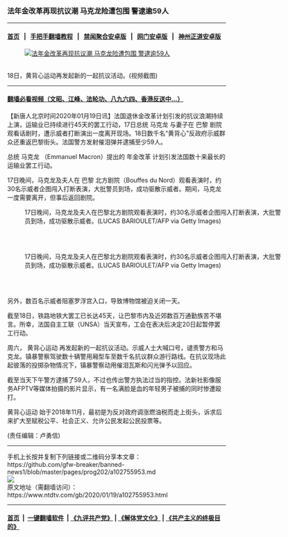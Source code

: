 ### 法年金改革再现抗议潮 马克龙险遭包围 警逮逾59人
------------------------

#### [首页](https://github.com/gfw-breaker/banned-news1/blob/master/README.md) &nbsp;&nbsp;|&nbsp;&nbsp; [手把手翻墙教程](https://github.com/gfw-breaker/guides/wiki) &nbsp;&nbsp;|&nbsp;&nbsp; [禁闻聚合安卓版](https://github.com/gfw-breaker/bn-android) &nbsp;&nbsp;|&nbsp;&nbsp; [网门安卓版](https://github.com/oGate2/oGate) &nbsp;&nbsp;|&nbsp;&nbsp; [神州正道安卓版](https://github.com/SzzdOgate/update) 



<div><div class="featured_image">
 <a href="https://i.ntdtv.com/assets/uploads/2020/01/2-78.jpg" target="_blank">
  <figure>
   <img alt="法年金改革再现抗议潮 马克龙险遭包围 警逮逾59人" src="https://i.ntdtv.com/assets/uploads/2020/01/2-78-800x450.jpg"/>
  </figure><br/>
 </a>
 <span class="caption">
  18日，黄背心运动再发起新的一起抗议活动。(视频截图)
 </span>
</div>
</div><hr/>

#### [翻墙必看视频（文昭、江峰、法轮功、八九六四、香港反送中...）](http://167.172.214.107/home.html)

<div><div class="post_content" itemprop="articleBody">
 <p>
  【新唐人北京时间2020年01月19日讯】法国退休金改革计划引发的抗议浪潮持续上演，运输业已持续进行45天的罢工行动，17日总统
  <ok href="https://www.ntdtv.com/gb/马克龙.htm">
   马克龙
  </ok>
  与妻子在
  <ok href="https://www.ntdtv.com/gb/巴黎.htm">
   巴黎
  </ok>
  剧院观看话剧时，遭示威者打断演出一度离开现场。18日数千名“黄背心”反政府示威群众还重返巴黎街头。法国警方发射催泪弹并逮捕至少59人。
 </p>
 <p>
  总统
  <ok href="https://www.ntdtv.com/gb/马克龙.htm">
   马克龙
  </ok>
  （Emmanuel Macron）提出的
  <ok href="https://www.ntdtv.com/gb/年金改革.htm">
   年金改革
  </ok>
  计划引发法国数十来最长的运输业罢工行动。
 </p>
 <p>
  17日晚间，马克龙及夫人在
  <ok href="https://www.ntdtv.com/gb/巴黎.htm">
   巴黎
  </ok>
  北方剧院（Bouffes du Nord）观看表演时，约30名示威者企图闯入打断表演，大批警员到场，成功驱散示威者。期间，马克龙一度需要离开，但事后返回剧院。
 </p>
 <figure class="wp-caption alignnone" id="attachment_102755986" style="width: 600px">
  <img alt="" class="size-medium wp-image-102755986" src="https://i.ntdtv.com/assets/uploads/2020/01/GettyImages-1194167225-600x400.jpg">
   <br/><figcaption class="wp-caption-text">
    17日晚间，马克龙及夫人在巴黎北方剧院观看表演时，约30名示威者企图闯入打断表演，大批警员到场，成功驱散示威者。(LUCAS BARIOULET/AFP via Getty Images)
   </figcaption><br/>
  </img>
 </figure><br/>
 <figure class="wp-caption alignnone" id="attachment_102755985" style="width: 600px">
  <img alt="" class="size-medium wp-image-102755985" src="https://i.ntdtv.com/assets/uploads/2020/01/GettyImages-1194167205-600x400.jpg">
   <br/><figcaption class="wp-caption-text">
    17日晚间，马克龙及夫人在巴黎北方剧院观看表演时，约30名示威者企图闯入打断表演，大批警员到场，成功驱散示威者。(LUCAS BARIOULET/AFP via Getty Images)
   </figcaption><br/>
  </img>
 </figure><br/>
 <p>
  另外，数百名示威者阻塞罗浮宫入口，导致博物馆被迫关闭一天。
 </p>
 <p>
  截至18日，铁路地铁大罢工已长达45天，让巴黎市内及近郊数百万通勤族苦不堪言。所幸，法国自主工联（UNSA）当天宣布，工会在表决后决定20日起暂停罢工行动。
 </p>
 <p>
  周六，
  <ok href="https://www.ntdtv.com/gb/黄背心运动.htm">
   黄背心运动
  </ok>
  再发起新的一起抗议活动。示威人士大喊口号，谴责警方和马克龙。镇暴警察驾驶数十辆警用厢型车至数千名抗议群众游行路线。在抗议现场此起彼落的投掷杂物情况下，镇暴警察动用催泪瓦斯和闪光弹予以回应。
 </p>
 <p>
  截至当天下午警方逮捕了59人，不过也传出警方执法过当的指控。法新社影像服务AFPTV等媒体拍摄的影片显示，有一名满脸是血的年轻男子被捕的同时惨遭殴打。
 </p>
 <p>
  <ok href="https://www.ntdtv.com/gb/黄背心运动.htm">
   黄背心运动
  </ok>
  始于2018年11月，最初是为反对政府调涨燃油税而走上街头，诉求后来扩大至赋税公平、社会正义、允许公民发起公民投票等。
 </p>
 <div class="video_fit_container">
 </div>
 <p>
  (责任编辑：卢勇信)
 </p>
 <div class="single_ad">
 </div>
</div>
</div>
<hr/>
手机上长按并复制下列链接或二维码分享本文章：<br/>
https://github.com/gfw-breaker/banned-news1/blob/master/pages/prog202/a102755953.md <br/>
<a href='https://github.com/gfw-breaker/banned-news1/blob/master/pages/prog202/a102755953.md'><img src='https://github.com/gfw-breaker/banned-news1/blob/master/pages/prog202/a102755953.md.png'/></a> <br/>
原文地址（需翻墙访问）：https://www.ntdtv.com/gb/2020/01/19/a102755953.html


------------------------
#### [首页](https://github.com/gfw-breaker/banned-news1/blob/master/README.md) &nbsp;|&nbsp; [一键翻墙软件](https://github.com/gfw-breaker/nogfw/blob/master/README.md) &nbsp;| [《九评共产党》](https://github.com/gfw-breaker/9ping.md/blob/master/README.md#九评之一评共产党是什么) | [《解体党文化》](https://github.com/gfw-breaker/jtdwh.md/blob/master/README.md) | [《共产主义的终极目的》](https://github.com/gfw-breaker/gczydzjmd.md/blob/master/README.md)


<img src='http://gfw-breaker.win/banned-news/pages/prog202/a102755953.md' width='0px' height='0px'/>
